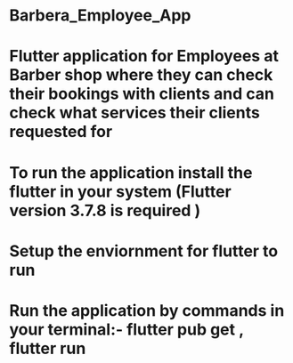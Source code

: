 # Barbera_Employee_App
# Flutter application for Employees at Barber shop where they can check their bookings with clients and can check what services their clients requested for
# To run the application install the flutter in your system (Flutter version 3.7.8 is required )
# Setup the enviornment for flutter to run
# Run the application by commands in your terminal:- flutter pub get , flutter run
